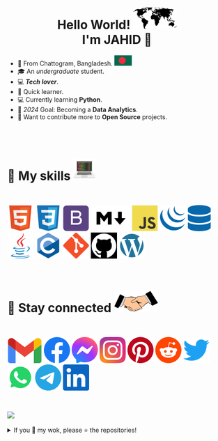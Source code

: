 <h1 align="center">Hello World! <img title="hello world" alt="hello world" src="assets/flags/world-map.svg"> <br> I'm JAHID &#128075; </h1>

* &#128205; From Chattogram, Bangladesh. ![bd flag](assets/flags/bd.svg)
* &#127891; An *undergraduate* student.
* &#128187; ***Tech lover***.
* &#128214; Quick learner.
* &#128187; Currently learning **Python**.
* &#127941; *2024* Goal: Becoming a **Data Analytics**.
* &#129309; Want to contribute more to **Open Source** projects.

<br><br>

<h1> &#128681; My skills <img title="skills" alt="skills" src="assets/others/coding.svg"> </h1>

<br>

<i><img title="HTML" alt="HTML" src="assets/skills/html5.svg"/></i>
<i><img title="CSS" alt="CSS" src="assets/skills/css3.svg"/></i>
<i><img title="Bootstrap" alt="Bootstrap" src="assets/skills/bootstrap.svg"/></i>
<i><img title="Markdown" alt="Markdown" src="assets/skills/markdown.svg"/></i>
<i><img title="JavaScript" alt="JavaScript" src="assets/skills/javascript.svg"/></i>
<i><img title="jQuery" alt="jQuery" src="assets/skills/jquery.svg"/></i>
<i><img title="SQL" alt="sql" src="assets/skills/database.svg"/></i>
<i><img title="Java" alt="Java" src="assets/skills/java.svg"/></i>
<i><img title="C" alt="C" src="assets/skills/c.svg"/></i>
<i><img title="Git" alt="Git" src="assets/skills/git.svg"/></i>
<i><img title="GitHub" alt="GitHub" src="assets/skills/github.svg"/></i>
<i><img title="WordPress" alt="WordPress" src="assets/skills/wordpress.svg"/></i>

<br>

<h1> &#128681; Stay connected <img title="contact" alt="contact" src="assets/others/handshake.svg"> </h1>

<br>

<a href="mailto:jahid2811official@gmail.com" target="_blank"><img alt="Email" title="Email" src="assets/social/gmail.svg"/></a>
<a href="https://www.facebook.com/mrdeveloperjis" target="_blank"><img alt="Facebook" title="Facebook" src="assets/social/facebook.svg"/></a>
<a href="https://m.me/mrdeveloperjis" target="_blank"><img alt="Messenger" title="Messenger" src="assets/social/messenger.svg"/></a>
<a href="https://www.instagram.com/mrdeveloperjis" target="_blank"><img alt="Instagram" title="Instagram" src="assets/social/instagram.svg"/></a>
<a href="https://www.pinterest.com/mrdeveloperjis" target="_blank"><img alt="Pinterest" title="Pinterest" src="assets/social/pinterest.svg"/></a>
<a href="https://www.reddit.com/user/mrdeveloperjis" target="_blank"><img alt="Reddit" title="Reddit" src="assets/social/reddit.svg"/></a>
<a href="https://www.twitter.com/mrdeveloperjis" target="_blank"><img alt="Twitter" title="Twitter" src="assets/social/twitter.svg"/></a>
<a href="https://wa.me/+8801956185620" target="_blank"><img alt="WhatsApp" title="WhatsApp" src="assets/social/whatsapp.svg"/></a>
<a href="https://www.t.me/mrdeveloperjis" target="_blank"><img alt="Telegram" title="Telegram" src="assets/social/telegram.svg"/></a>
<a href="https://www.linkedin.com/in/mrdeveloperjis" target="_blank"><img alt="LinkedIn" title="LinkedIn" src="assets/social/linkedin.svg"/></a>

<br>

[![](https://img.shields.io/badge/Md.%20Jahidul%20Islam%20Sujan-MrDevelopeJIS-blue?logo=github&logoColor=white)](https://github.com/topics/mrdeveloperjis)

<details>

<summary>If you &#128150; my wok, please &#11088; the repositories!</summary>

<br>

![GitHub stats](https://github-readme-stats.vercel.app/api?username=mrdeveloperjis&count_private=true&show_icons=true&include_all_commits=true)

![Github streak stats](https://github-readme-streak-stats.herokuapp.com/?user=mrdeveloperjis)

</details>
